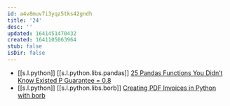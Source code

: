```yaml
---
id: a4v8muv7i3yqz5tks42gndh
title: '24'
desc: ''
updated: 1641451470432
created: 1641105063964
stub: false
isDir: false
---
```


  
-  [[s.l.python]] [[s.l.python.libs.pandas]] [25 Pandas Functions You Didn’t Know Existed P Guarantee = 0.8][1]
-  [[s.l.python]] [[s.l.python.libs.borb]] [Creating PDF Invoices in Python with borb][2]

[1]: https://towardsdatascience.com/25-pandas-functions-you-didnt-know-existed-p-guarantee-0-8-1a05dcaad5d0
[2]: https://stackabuse.com/creating-pdf-invoices-in-python-with-borb/
